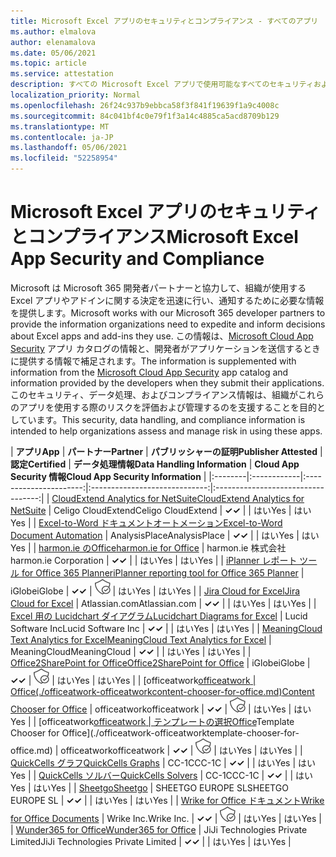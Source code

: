 ```yaml
---
title: Microsoft Excel アプリのセキュリティとコンプライアンス - すべてのアプリ
ms.author: elmalova
author: elenamalova
ms.date: 05/06/2021
ms.topic: article
ms.service: attestation
description: すべての Microsoft Excel アプリで使用可能なすべてのセキュリティおよびコンプライアンス情報。
localization_priority: Normal
ms.openlocfilehash: 26f24c937b9ebbca58f3f841f19639f1a9c4008c
ms.sourcegitcommit: 84c041bf4c0e79f1f3a14c4885ca5acd8709b129
ms.translationtype: MT
ms.contentlocale: ja-JP
ms.lasthandoff: 05/06/2021
ms.locfileid: "52258954"
---
```

# <a name="microsoft-excel-app-security-and-compliance"></a><span data-ttu-id="7daf0-103">Microsoft Excel アプリのセキュリティとコンプライアンス</span><span class="sxs-lookup"><span data-stu-id="7daf0-103">Microsoft Excel App Security and Compliance</span></span>

<span data-ttu-id="7daf0-104">Microsoft は Microsoft 365 開発者パートナーと協力して、組織が使用する Excel アプリやアドインに関する決定を迅速に行い、通知するために必要な情報を提供します。</span><span class="sxs-lookup"><span data-stu-id="7daf0-104">Microsoft works with our Microsoft 365 developer partners to provide the information organizations need to expedite and inform decisions about Excel apps and add-ins they use.</span></span> <span data-ttu-id="7daf0-105">この情報は、[Microsoft Cloud App Security](https://www.microsoft.com/en-us/enterprise-mobility-security/cloud-app-security) アプリ カタログの情報と、開発者がアプリケーションを送信するときに提供する情報で補足されます。</span><span class="sxs-lookup"><span data-stu-id="7daf0-105">The information is supplemented with information from the [Microsoft Cloud App Security](https://www.microsoft.com/en-us/enterprise-mobility-security/cloud-app-security) app catalog and information provided by the developers when they submit their applications.</span></span> <span data-ttu-id="7daf0-106">このセキュリティ、データ処理、およびコンプライアンス情報は、組織がこれらのアプリを使用する際のリスクを評価および管理するのを支援することを目的としています。</span><span class="sxs-lookup"><span data-stu-id="7daf0-106">This security, data handling, and compliance information is intended to help organizations assess and manage risk in using these apps.</span></span>

| <span data-ttu-id="7daf0-107">**アプリ**</span><span class="sxs-lookup"><span data-stu-id="7daf0-107">**App**</span></span> | <span data-ttu-id="7daf0-108">**パートナー**</span><span class="sxs-lookup"><span data-stu-id="7daf0-108">**Partner**</span></span> | <span data-ttu-id="7daf0-109">**パブリッシャーの証明**</span><span class="sxs-lookup"><span data-stu-id="7daf0-109">**Publisher Attested**</span></span> | <span data-ttu-id="7daf0-110">**認定**</span><span class="sxs-lookup"><span data-stu-id="7daf0-110">**Certified**</span></span> | <span data-ttu-id="7daf0-111">**データ処理情報**</span><span class="sxs-lookup"><span data-stu-id="7daf0-111">**Data Handling Information**</span></span> | <span data-ttu-id="7daf0-112">**Cloud App Security 情報**</span><span class="sxs-lookup"><span data-stu-id="7daf0-112">**Cloud App Security Information**</span></span> |
|:--------|:------------|:----------------------:|:-----------------------------:|:----------------------------------:|
| [<span data-ttu-id="7daf0-113">CloudExtend Analytics for NetSuite</span><span class="sxs-lookup"><span data-stu-id="7daf0-113">CloudExtend Analytics for NetSuite</span></span>](./celigo-cloudextend-analytics-for-netsuite.md) | <span data-ttu-id="7daf0-114">Celigo CloudExtend</span><span class="sxs-lookup"><span data-stu-id="7daf0-114">Celigo CloudExtend</span></span> | <span data-ttu-id="7daf0-115">**✓**</span><span class="sxs-lookup"><span data-stu-id="7daf0-115">**✓**</span></span> |  | <span data-ttu-id="7daf0-116">はい</span><span class="sxs-lookup"><span data-stu-id="7daf0-116">Yes</span></span> | <span data-ttu-id="7daf0-117">はい</span><span class="sxs-lookup"><span data-stu-id="7daf0-117">Yes</span></span> |
| [<span data-ttu-id="7daf0-118">Excel-to-Word ドキュメントオートメーション</span><span class="sxs-lookup"><span data-stu-id="7daf0-118">Excel-to-Word Document Automation</span></span>](./analysisplace-excel-to-word-document-automation.md) | <span data-ttu-id="7daf0-119">AnalysisPlace</span><span class="sxs-lookup"><span data-stu-id="7daf0-119">AnalysisPlace</span></span> | <span data-ttu-id="7daf0-120">**✓**</span><span class="sxs-lookup"><span data-stu-id="7daf0-120">**✓**</span></span> |  | <span data-ttu-id="7daf0-121">はい</span><span class="sxs-lookup"><span data-stu-id="7daf0-121">Yes</span></span> | <span data-ttu-id="7daf0-122">はい</span><span class="sxs-lookup"><span data-stu-id="7daf0-122">Yes</span></span> |
| [<span data-ttu-id="7daf0-123">harmon.ie のOffice</span><span class="sxs-lookup"><span data-stu-id="7daf0-123">harmon.ie for Office</span></span>](./harmonie-corporation-for-office.md) | <span data-ttu-id="7daf0-124">harmon.ie 株式会社</span><span class="sxs-lookup"><span data-stu-id="7daf0-124">harmon.ie Corporation</span></span> | <span data-ttu-id="7daf0-125">**✓**</span><span class="sxs-lookup"><span data-stu-id="7daf0-125">**✓**</span></span> |  | <span data-ttu-id="7daf0-126">はい</span><span class="sxs-lookup"><span data-stu-id="7daf0-126">Yes</span></span> | <span data-ttu-id="7daf0-127">はい</span><span class="sxs-lookup"><span data-stu-id="7daf0-127">Yes</span></span> |
| [<span data-ttu-id="7daf0-128">iPlanner レポート ツール for Office 365 Planner</span><span class="sxs-lookup"><span data-stu-id="7daf0-128">iPlanner reporting tool for Office 365 Planner</span></span>](./iglobe-iplanner-reporting-tool-for-office-365-planner.md) | <span data-ttu-id="7daf0-129">iGlobe</span><span class="sxs-lookup"><span data-stu-id="7daf0-129">iGlobe</span></span> | <span data-ttu-id="7daf0-130">**✓**</span><span class="sxs-lookup"><span data-stu-id="7daf0-130">**✓**</span></span> | <img alt="Certified application badge" src="../media/certified-badge.png" height="25" width="25" /> | <span data-ttu-id="7daf0-131">はい</span><span class="sxs-lookup"><span data-stu-id="7daf0-131">Yes</span></span> | <span data-ttu-id="7daf0-132">はい</span><span class="sxs-lookup"><span data-stu-id="7daf0-132">Yes</span></span> |
| [<span data-ttu-id="7daf0-133">Jira Cloud for Excel</span><span class="sxs-lookup"><span data-stu-id="7daf0-133">Jira Cloud for Excel</span></span>](./atlassiancom-jira-cloud-for-excel.md) | <span data-ttu-id="7daf0-134">Atlassian.com</span><span class="sxs-lookup"><span data-stu-id="7daf0-134">Atlassian.com</span></span> | <span data-ttu-id="7daf0-135">**✓**</span><span class="sxs-lookup"><span data-stu-id="7daf0-135">**✓**</span></span> |  | <span data-ttu-id="7daf0-136">はい</span><span class="sxs-lookup"><span data-stu-id="7daf0-136">Yes</span></span> | <span data-ttu-id="7daf0-137">はい</span><span class="sxs-lookup"><span data-stu-id="7daf0-137">Yes</span></span> |
| [<span data-ttu-id="7daf0-138">Excel 用の Lucidchart ダイアグラム</span><span class="sxs-lookup"><span data-stu-id="7daf0-138">Lucidchart Diagrams for Excel</span></span>](./lucid-software-inc-lucidchart-diagrams-for-excel.md) | <span data-ttu-id="7daf0-139">Lucid Software Inc</span><span class="sxs-lookup"><span data-stu-id="7daf0-139">Lucid Software Inc</span></span> | <span data-ttu-id="7daf0-140">**✓**</span><span class="sxs-lookup"><span data-stu-id="7daf0-140">**✓**</span></span> |  | <span data-ttu-id="7daf0-141">はい</span><span class="sxs-lookup"><span data-stu-id="7daf0-141">Yes</span></span> | <span data-ttu-id="7daf0-142">はい</span><span class="sxs-lookup"><span data-stu-id="7daf0-142">Yes</span></span> |
| [<span data-ttu-id="7daf0-143">MeaningCloud Text Analytics for Excel</span><span class="sxs-lookup"><span data-stu-id="7daf0-143">MeaningCloud Text Analytics for Excel</span></span>](./meaningcloud-text-analytics-for-excel.md) | <span data-ttu-id="7daf0-144">MeaningCloud</span><span class="sxs-lookup"><span data-stu-id="7daf0-144">MeaningCloud</span></span> | <span data-ttu-id="7daf0-145">**✓**</span><span class="sxs-lookup"><span data-stu-id="7daf0-145">**✓**</span></span> |  | <span data-ttu-id="7daf0-146">はい</span><span class="sxs-lookup"><span data-stu-id="7daf0-146">Yes</span></span> | <span data-ttu-id="7daf0-147">はい</span><span class="sxs-lookup"><span data-stu-id="7daf0-147">Yes</span></span> |
| [<span data-ttu-id="7daf0-148">Office2SharePoint for Office</span><span class="sxs-lookup"><span data-stu-id="7daf0-148">Office2SharePoint for Office</span></span>](./iglobe-office2sharepoint-for-office.md) | <span data-ttu-id="7daf0-149">iGlobe</span><span class="sxs-lookup"><span data-stu-id="7daf0-149">iGlobe</span></span> | <span data-ttu-id="7daf0-150">**✓**</span><span class="sxs-lookup"><span data-stu-id="7daf0-150">**✓**</span></span> | <img alt="Certified application badge" src="../media/certified-badge.png" height="25" width="25" /> | <span data-ttu-id="7daf0-151">はい</span><span class="sxs-lookup"><span data-stu-id="7daf0-151">Yes</span></span> | <span data-ttu-id="7daf0-152">はい</span><span class="sxs-lookup"><span data-stu-id="7daf0-152">Yes</span></span> |
| <span data-ttu-id="7daf0-153">[officeatwork</span><span class="sxs-lookup"><span data-stu-id="7daf0-153">[officeatwork</span></span> | <span data-ttu-id="7daf0-154">Office(./officeatwork-officeatworkcontent-chooser-for-office.md)</span><span class="sxs-lookup"><span data-stu-id="7daf0-154">Content Chooser for Office](./officeatwork-officeatworkcontent-chooser-for-office.md)</span></span> | <span data-ttu-id="7daf0-155">officeatwork</span><span class="sxs-lookup"><span data-stu-id="7daf0-155">officeatwork</span></span> | <span data-ttu-id="7daf0-156">**✓**</span><span class="sxs-lookup"><span data-stu-id="7daf0-156">**✓**</span></span> | <img alt="Certified application badge" src="../media/certified-badge.png" height="25" width="25" /> | <span data-ttu-id="7daf0-157">はい</span><span class="sxs-lookup"><span data-stu-id="7daf0-157">Yes</span></span> | <span data-ttu-id="7daf0-158">はい</span><span class="sxs-lookup"><span data-stu-id="7daf0-158">Yes</span></span> |
| <span data-ttu-id="7daf0-159">[officeatwork</span><span class="sxs-lookup"><span data-stu-id="7daf0-159">[officeatwork</span></span> | <span data-ttu-id="7daf0-160">テンプレートの選択Office](./officeatwork-officeatworktemplate-chooser-for-office.md)</span><span class="sxs-lookup"><span data-stu-id="7daf0-160">Template Chooser for Office](./officeatwork-officeatworktemplate-chooser-for-office.md)</span></span> | <span data-ttu-id="7daf0-161">officeatwork</span><span class="sxs-lookup"><span data-stu-id="7daf0-161">officeatwork</span></span> | <span data-ttu-id="7daf0-162">**✓**</span><span class="sxs-lookup"><span data-stu-id="7daf0-162">**✓**</span></span> | <img alt="Certified application badge" src="../media/certified-badge.png" height="25" width="25" /> | <span data-ttu-id="7daf0-163">はい</span><span class="sxs-lookup"><span data-stu-id="7daf0-163">Yes</span></span> | <span data-ttu-id="7daf0-164">はい</span><span class="sxs-lookup"><span data-stu-id="7daf0-164">Yes</span></span> |
| [<span data-ttu-id="7daf0-165">QuickCells グラフ</span><span class="sxs-lookup"><span data-stu-id="7daf0-165">QuickCells Graphs</span></span>](./cc-1c-quickcells-graphs.md) | <span data-ttu-id="7daf0-166">CC-1C</span><span class="sxs-lookup"><span data-stu-id="7daf0-166">CC-1C</span></span> | <span data-ttu-id="7daf0-167">**✓**</span><span class="sxs-lookup"><span data-stu-id="7daf0-167">**✓**</span></span> |  | <span data-ttu-id="7daf0-168">はい</span><span class="sxs-lookup"><span data-stu-id="7daf0-168">Yes</span></span> | <span data-ttu-id="7daf0-169">はい</span><span class="sxs-lookup"><span data-stu-id="7daf0-169">Yes</span></span> |
| [<span data-ttu-id="7daf0-170">QuickCells ソルバー</span><span class="sxs-lookup"><span data-stu-id="7daf0-170">QuickCells Solvers</span></span>](./cc-1c-quickcells-solvers.md) | <span data-ttu-id="7daf0-171">CC-1C</span><span class="sxs-lookup"><span data-stu-id="7daf0-171">CC-1C</span></span> | <span data-ttu-id="7daf0-172">**✓**</span><span class="sxs-lookup"><span data-stu-id="7daf0-172">**✓**</span></span> |  | <span data-ttu-id="7daf0-173">はい</span><span class="sxs-lookup"><span data-stu-id="7daf0-173">Yes</span></span> | <span data-ttu-id="7daf0-174">はい</span><span class="sxs-lookup"><span data-stu-id="7daf0-174">Yes</span></span> |
| [<span data-ttu-id="7daf0-175">Sheetgo</span><span class="sxs-lookup"><span data-stu-id="7daf0-175">Sheetgo</span></span>](./sheetgo-europe-sl.md) | <span data-ttu-id="7daf0-176">SHEETGO EUROPE SL</span><span class="sxs-lookup"><span data-stu-id="7daf0-176">SHEETGO EUROPE SL</span></span> | <span data-ttu-id="7daf0-177">**✓**</span><span class="sxs-lookup"><span data-stu-id="7daf0-177">**✓**</span></span> |  | <span data-ttu-id="7daf0-178">はい</span><span class="sxs-lookup"><span data-stu-id="7daf0-178">Yes</span></span> | <span data-ttu-id="7daf0-179">はい</span><span class="sxs-lookup"><span data-stu-id="7daf0-179">Yes</span></span> |
| [<span data-ttu-id="7daf0-180">Wrike for Office ドキュメント</span><span class="sxs-lookup"><span data-stu-id="7daf0-180">Wrike for Office Documents</span></span>](./wrike-inc-for-office-documents.md) | <span data-ttu-id="7daf0-181">Wrike Inc.</span><span class="sxs-lookup"><span data-stu-id="7daf0-181">Wrike Inc.</span></span> | <span data-ttu-id="7daf0-182">**✓**</span><span class="sxs-lookup"><span data-stu-id="7daf0-182">**✓**</span></span> | <img alt="Certified application badge" src="../media/certified-badge.png" height="25" width="25" /> | <span data-ttu-id="7daf0-183">はい</span><span class="sxs-lookup"><span data-stu-id="7daf0-183">Yes</span></span> | <span data-ttu-id="7daf0-184">はい</span><span class="sxs-lookup"><span data-stu-id="7daf0-184">Yes</span></span> |
| [<span data-ttu-id="7daf0-185">Wunder365 for Office</span><span class="sxs-lookup"><span data-stu-id="7daf0-185">Wunder365 for Office</span></span>](./jiji-technologies-private-limited-wunder365-for-office.md) | <span data-ttu-id="7daf0-186">JiJi Technologies Private Limited</span><span class="sxs-lookup"><span data-stu-id="7daf0-186">JiJi Technologies Private Limited</span></span> | <span data-ttu-id="7daf0-187">**✓**</span><span class="sxs-lookup"><span data-stu-id="7daf0-187">**✓**</span></span> |  | <span data-ttu-id="7daf0-188">はい</span><span class="sxs-lookup"><span data-stu-id="7daf0-188">Yes</span></span> | <span data-ttu-id="7daf0-189">はい</span><span class="sxs-lookup"><span data-stu-id="7daf0-189">Yes</span></span> |
